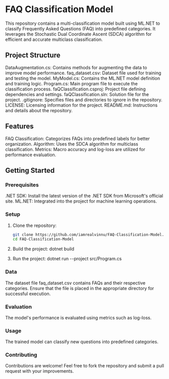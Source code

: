 # FAQ Classification Model

This repository contains a multi-classification model built using ML.NET to classify Frequently Asked Questions (FAQ) into predefined categories. It leverages the Stochastic Dual Coordinate Ascent (SDCA) algorithm for efficient and accurate multiclass classification.


## Project Structure

DataAugmentation.cs: Contains methods for augmenting the data to improve model performance.
faq_dataset.csv: Dataset file used for training and testing the model.
MyModel.cs: Contains the ML.NET model definition and training logic.
Program.cs: Main program file to execute the classification process.
faQClassification.csproj: Project file defining dependencies and settings.
faQClassification.sln: Solution file for the project.
.gitignore: Specifies files and directories to ignore in the repository.
LICENSE: Licensing information for the project.
README.md: Instructions and details about the repository.

## Features
FAQ Classification: Categorizes FAQs into predefined labels for better organization.
Algorithm: Uses the SDCA algorithm for multiclass classification.
Metrics: Macro accuracy and log-loss are utilized for performance evaluation.

## Getting Started

### Prerequisites

.NET SDK: Install the latest version of the .NET SDK from Microsoft's official site.
ML.NET: Integrated into the project for machine learning operations.

### Setup

1. Clone the repository:
   ```sh
   git clone https://github.com/iamrealvinnu/FAQ-Classification-Model.git
   cd FAQ-Classification-Model
   
2. Build the project:
   dotnet build

3. Run the project:
   dotnet run --project src/Program.cs

### Data
The dataset file faq_dataset.csv contains FAQs and their respective categories. Ensure that the file is placed in the appropriate directory for successful execution.

### Evaluation
The model's performance is evaluated using metrics such as log-loss.

### Usage
The trained model can classify new questions into predefined categories.

### Contributing
Contributions are welcome! Feel free to fork the repository and submit a pull request with your improvements.


